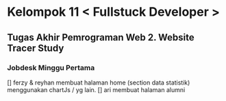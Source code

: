 # Kelompok 11 < Fullstuck Developer >
## Tugas Akhir Pemrograman Web 2. Website Tracer Study

### Jobdesk Minggu Pertama
[] ferzy & reyhan membuat halaman home (section data statistik) menggunakan chartJs / yg lain.
[] ari membuat halaman alumni
